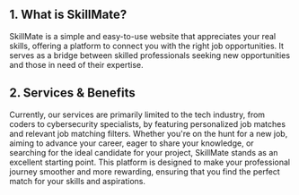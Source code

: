 ## 1. What is SkillMate?

SkillMate is a simple and easy-to-use website that appreciates your real skills, offering a platform to connect you with the right job opportunities. It serves as a bridge between skilled professionals seeking new opportunities and those in need of their expertise. 

## 2. Services & Benefits

Currently, our services are primarily limited to the tech industry, from coders to cybersecurity specialists, by featuring personalized job matches and relevant job matching filters. Whether you're on the hunt for a new job, aiming to advance your career, eager to share your knowledge, or searching for the ideal candidate for your project, SkillMate stands as an excellent starting point. This platform is designed to make your professional journey smoother and more rewarding, ensuring that you find the perfect match for your skills and aspirations.
